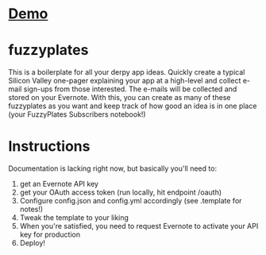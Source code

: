 [Demo](http://fuzzy-plate-demo.herokuapp.com)
===

fuzzyplates
===

This is a boilerplate for all your derpy app ideas. Quickly create a typical Silicon Valley one-pager explaining your app at a high-level and collect e-mail sign-ups from those interested. The e-mails will be collected and stored on your Evernote. With this, you can create as many of these fuzzyplates as you want and keep track of how good an idea is in one place (your FuzzyPlates Subscribers notebook!)

Instructions
==

Documentation is lacking right now, but basically you'll need to:

1. get an Evernote API key
2. get your OAuth access token (run locally, hit endpoint /oauth)
3. Configure config.json and config.yml accordingly (see .template for notes!)
4. Tweak the template to your liking
5. When you're satisfied, you need to request Evernote to activate your API key for production
4. Deploy!